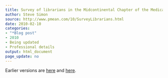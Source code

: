 ```yaml
---
title: Survey of librarians in the Midcontinental Chapter of the Medical Library Association
author: Steve Simon
source: http://www.pmean.com/10/SurveyLibrarians.html
date: 2010-02-10
categories:
- "*Blog post"
- 2010
- Being updated
- Professional details
output: html_document
page_update: no
---
```


Earlier versions are [here][sim1] and [here][sim2].

[sim1]: http://www.pmean.com/10/SurveyLibrarians.html
[sim2]: http://new.pmean.com/survey-librarians/
